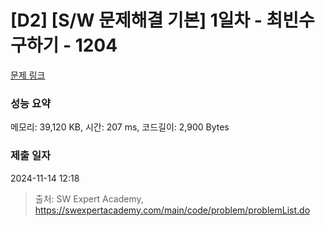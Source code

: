 # [D2] [S/W 문제해결 기본] 1일차 - 최빈수 구하기 - 1204 

[문제 링크](https://swexpertacademy.com/main/code/problem/problemDetail.do?contestProbId=AV13zo1KAAACFAYh) 

### 성능 요약

메모리: 39,120 KB, 시간: 207 ms, 코드길이: 2,900 Bytes

### 제출 일자

2024-11-14 12:18



> 출처: SW Expert Academy, https://swexpertacademy.com/main/code/problem/problemList.do